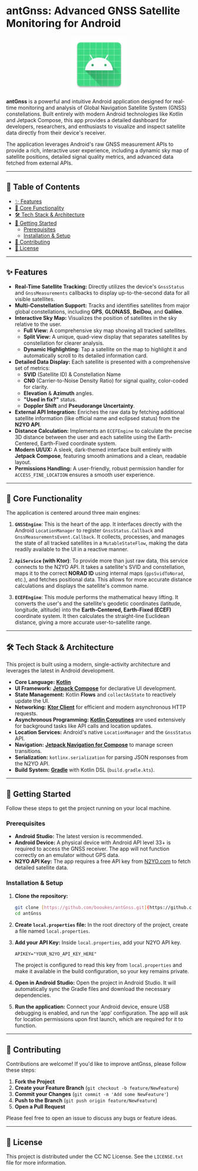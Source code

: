# antGnss: Advanced GNSS Satellite Monitoring for Android

<p align="center">
  <img src="app/src/main/res/mipmap-xxxhdpi/ic_launcher.webp" alt="antGnss App Logo" width="150"/>
</p>

**antGnss** is a powerful and intuitive Android application designed for real-time monitoring and analysis of Global Navigation Satellite System (GNSS) constellations. Built entirely with modern Android technologies like Kotlin and Jetpack Compose, this app provides a detailed dashboard for developers, researchers, and enthusiasts to visualize and inspect satellite data directly from their device's receiver.

The application leverages Android's raw GNSS measurement APIs to provide a rich, interactive user experience, including a dynamic sky map of satellite positions, detailed signal quality metrics, and advanced data fetched from external APIs.

---

## 📖 Table of Contents

-   [✨ Features](#-features)
-   [📡 Core Functionality](#-core-functionality)
-   [🛠️ Tech Stack & Architecture](#-tech-stack--architecture)
-   [🚀 Getting Started](#-getting-started)
    -   [Prerequisites](#prerequisites)
    -   [Installation & Setup](#installation--setup)
-   [🤝 Contributing](#-contributing)
-   [📜 License](#-license)

---

## ✨ Features

* **Real-Time Satellite Tracking:** Directly utilizes the device's `GnssStatus` and `GnssMeasurements` callbacks to display up-to-the-second data for all visible satellites.
* **Multi-Constellation Support:** Tracks and identifies satellites from major global constellations, including **GPS**, **GLONASS**, **BeiDou**, and **Galileo**.
* **Interactive Sky Map:** Visualizes the position of satellites in the sky relative to the user.
    * **Full View:** A comprehensive sky map showing all tracked satellites.
    * **Split View:** A unique, quad-view display that separates satellites by constellation for clearer analysis.
    * **Dynamic Highlighting:** Tap a satellite on the map to highlight it and automatically scroll to its detailed information card.
* **Detailed Data Display:** Each satellite is presented with a comprehensive set of metrics:
    * **SVID** (Satellite ID) & Constellation Name
    * **CN0** (Carrier-to-Noise Density Ratio) for signal quality, color-coded for clarity.
    * **Elevation** & **Azimuth** angles.
    * **"Used in fix?"** status.
    * **Doppler Shift** and **Pseudorange Uncertainty**.
* **External API Integration:** Enriches the raw data by fetching additional satellite information (like official name and eclipsed status) from the **N2YO API**.
* **Distance Calculation:** Implements an `ECEFEngine` to calculate the precise 3D distance between the user and each satellite using the Earth-Centered, Earth-Fixed coordinate system.
* **Modern UI/UX:** A sleek, dark-themed interface built entirely with **Jetpack Compose**, featuring smooth animations and a clean, readable layout.
* **Permissions Handling:** A user-friendly, robust permission handler for `ACCESS_FINE_LOCATION` ensures a smooth user experience.

---

## 📡 Core Functionality

The application is centered around three main engines:

1.  **`GNSSEngine`**: This is the heart of the app. It interfaces directly with the Android `LocationManager` to register `GnssStatus.Callback` and `GnssMeasurementsEvent.Callback`. It collects, processes, and manages the state of all tracked satellites in a `MutableStateFlow`, making the data readily available to the UI in a reactive manner.

2.  **`ApiService` (with Ktor)**: To provide more than just raw data, this service connects to the N2YO API. It takes a satellite's SVID and constellation, maps it to the correct **NORAD ID** using internal maps (`gpsSvidToNorad`, etc.), and fetches positional data. This allows for more accurate distance calculations and displays the satellite's common name.

3.  **`ECEFEngine`**: This module performs the mathematical heavy lifting. It converts the user's and the satellite's geodetic coordinates (latitude, longitude, altitude) into the **Earth-Centered, Earth-Fixed (ECEF)** coordinate system. It then calculates the straight-line Euclidean distance, giving a more accurate user-to-satellite range.

---

## 🛠️ Tech Stack & Architecture

This project is built using a modern, single-activity architecture and leverages the latest in Android development.

* **Core Language:** [**Kotlin**](https://kotlinlang.org/)
* **UI Framework:** [**Jetpack Compose**](https://developer.android.com/jetpack/compose) for declarative UI development.
* **State Management:** Kotlin **Flows** and `collectAsState` to reactively update the UI.
* **Networking:** [**Ktor Client**](https://ktor.io/docs/client-overview.html) for efficient and modern asynchronous HTTP requests.
* **Asynchronous Programming:** [**Kotlin Coroutines**](https://kotlinlang.org/docs/coroutines-overview.html) are used extensively for background tasks like API calls and location updates.
* **Location Services:** Android's native `LocationManager` and the `GnssStatus` API.
* **Navigation:** [**Jetpack Navigation for Compose**](https://developer.android.com/jetpack/compose/navigation) to manage screen transitions.
* **Serialization:** `kotlinx.serialization` for parsing JSON responses from the N2YO API.
* **Build System:** [**Gradle**](https://gradle.org/) with Kotlin DSL (`build.gradle.kts`).

---

## 🚀 Getting Started

Follow these steps to get the project running on your local machine.

### Prerequisites

* **Android Studio:** The latest version is recommended.
* **Android Device:** A physical device with Android API level 33+ is required to access the GNSS receiver. The app will not function correctly on an emulator without GPS data.
* **N2YO API Key:** The app requires a free API key from [N2YO.com](https://www.n2yo.com/api/) to fetch detailed satellite data.

### Installation & Setup

1.  **Clone the repository:**
    ```bash
    git clone [https://github.com/booukes/antGnss.git](https://github.com/booukes/antGnss.git)
    cd antGnss
    ```

2.  **Create `local.properties` file:**
    In the root directory of the project, create a file named `local.properties`.

3.  **Add your API Key:**
    Inside `local.properties`, add your N2YO API key.
    ```properties
    APIKEY="YOUR_N2YO_API_KEY_HERE"
    ```
    The project is configured to read this key from `local.properties` and make it available in the build configuration, so your key remains private.

4.  **Open in Android Studio:**
    Open the project in Android Studio. It will automatically sync the Gradle files and download the necessary dependencies.

5.  **Run the application:**
    Connect your Android device, ensure USB debugging is enabled, and run the 'app' configuration. The app will ask for location permissions upon first launch, which are required for it to function.

---

## 🤝 Contributing

Contributions are welcome! If you'd like to improve antGnss, please follow these steps:

1.  **Fork the Project**
2.  **Create your Feature Branch** (`git checkout -b feature/NewFeature`)
3.  **Commit your Changes** (`git commit -m 'Add some NewFeature'`)
4.  **Push to the Branch** (`git push origin feature/NewFeature`)
5.  **Open a Pull Request**

Please feel free to open an issue to discuss any bugs or feature ideas.

---

## 📜 License

This project is distributed under the CC NC License. See the `LICENSE.txt` file for more information.
